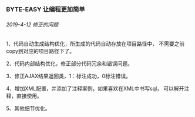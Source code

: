### BYTE-EASY 让编程更加简单
###### 2019-4-12 修正的问题
1、代码自动生成结构优化，所生成的代码自动存放在项目路径中，
不需要之前copy到对应的项目路径下了。

2、代码内部结构优化，修正部分代码冗余和错误问题。

3、修正AJAX结果返回类，1：标注成功，0标注错误。

4、增加XML配置，并添加了注释案例，如果喜欢在XML中书写sql，
可以解开注释，直接使用。

5、其他细节优化。
